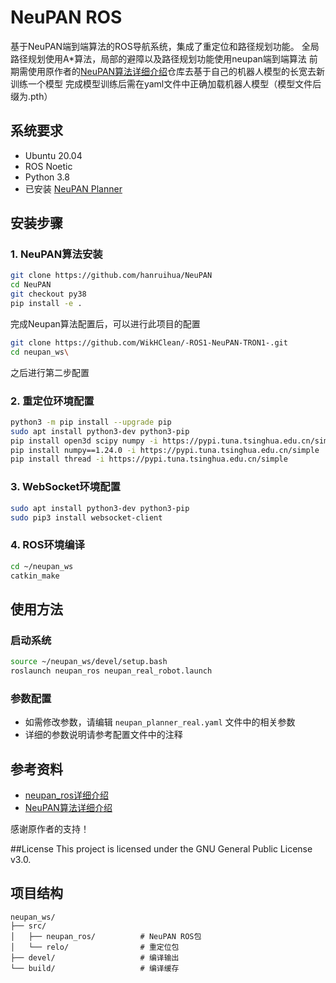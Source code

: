 # NeuPAN ROS

基于NeuPAN端到端算法的ROS导航系统，集成了重定位和路径规划功能。
全局路径规划使用A*算法，局部的避障以及路径规划功能使用neupan端到端算法
前期需使用原作者的[NeuPAN算法详细介绍](https://github.com/hanruihua/NeuPAN)仓库去基于自己的机器人模型的长宽去新训练一个模型
完成模型训练后需在yaml文件中正确加载机器人模型（模型文件后缀为.pth）

## 系统要求

- Ubuntu 20.04
- ROS Noetic
- Python 3.8
- 已安装 [NeuPAN Planner](https://github.com/hanruihua/neupan)

## 安装步骤

### 1. NeuPAN算法安装

```bash
git clone https://github.com/hanruihua/NeuPAN
cd NeuPAN
git checkout py38
pip install -e .
```
完成Neupan算法配置后，可以进行此项目的配置
```bash
git clone https://github.com/WikHClean/-ROS1-NeuPAN-TRON1-.git
cd neupan_ws\
```
之后进行第二步配置

### 2. 重定位环境配置

```bash
python3 -m pip install --upgrade pip
sudo apt install python3-dev python3-pip
pip install open3d scipy numpy -i https://pypi.tuna.tsinghua.edu.cn/simple
pip install numpy==1.24.0 -i https://pypi.tuna.tsinghua.edu.cn/simple
pip install thread -i https://pypi.tuna.tsinghua.edu.cn/simple
```

### 3. WebSocket环境配置

```bash
sudo apt install python3-dev python3-pip
sudo pip3 install websocket-client
```

### 4. ROS环境编译

```bash
cd ~/neupan_ws
catkin_make
```

## 使用方法

### 启动系统

```bash
source ~/neupan_ws/devel/setup.bash
roslaunch neupan_ros neupan_real_robot.launch
```

### 参数配置

- 如需修改参数，请编辑 `neupan_planner_real.yaml` 文件中的相关参数
- 详细的参数说明请参考配置文件中的注释

## 参考资料

- [neupan_ros详细介绍](https://github.com/hanruihua/neupan_ros)
- [NeuPAN算法详细介绍](https://github.com/hanruihua/NeuPAN)

感谢原作者的支持！

##License
This project is licensed under the GNU General Public License v3.0.

## 项目结构

```
neupan_ws/
├── src/
│   ├── neupan_ros/          # NeuPAN ROS包
│   └── relo/                # 重定位包
├── devel/                   # 编译输出
└── build/                   # 编译缓存
```
